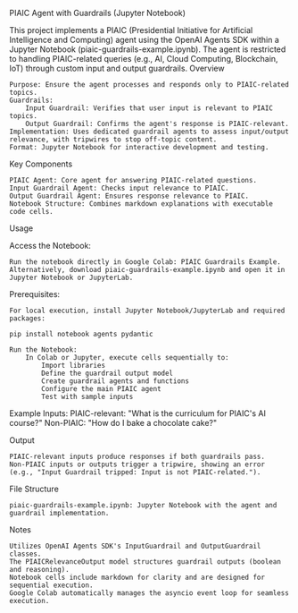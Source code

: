 PIAIC Agent with Guardrails (Jupyter Notebook)

This project implements a PIAIC (Presidential Initiative for Artificial Intelligence and Computing) agent using the OpenAI Agents SDK within a Jupyter Notebook (piaic-guardrails-example.ipynb). The agent is restricted to handling PIAIC-related queries (e.g., AI, Cloud Computing, Blockchain, IoT) through custom input and output guardrails.
Overview

    Purpose: Ensure the agent processes and responds only to PIAIC-related topics.
    Guardrails:
        Input Guardrail: Verifies that user input is relevant to PIAIC topics.
        Output Guardrail: Confirms the agent's response is PIAIC-relevant.
    Implementation: Uses dedicated guardrail agents to assess input/output relevance, with tripwires to stop off-topic content.
    Format: Jupyter Notebook for interactive development and testing.

Key Components

    PIAIC Agent: Core agent for answering PIAIC-related questions.
    Input Guardrail Agent: Checks input relevance to PIAIC.
    Output Guardrail Agent: Ensures response relevance to PIAIC.
    Notebook Structure: Combines markdown explanations with executable code cells.

Usage

Access the Notebook:

    Run the notebook directly in Google Colab: PIAIC Guardrails Example.
    Alternatively, download piaic-guardrails-example.ipynb and open it in Jupyter Notebook or JupyterLab.

Prerequisites:

    For local execution, install Jupyter Notebook/JupyterLab and required packages:

    pip install notebook agents pydantic

    Run the Notebook:
        In Colab or Jupyter, execute cells sequentially to:
            Import libraries
            Define the guardrail output model
            Create guardrail agents and functions
            Configure the main PIAIC agent
            Test with sample inputs

  Example Inputs:
        PIAIC-relevant: "What is the curriculum for PIAIC's AI course?"
        Non-PIAIC: "How do I bake a chocolate cake?"

  Output

    PIAIC-relevant inputs produce responses if both guardrails pass.
    Non-PIAIC inputs or outputs trigger a tripwire, showing an error (e.g., "Input Guardrail tripped: Input is not PIAIC-related.").

  File Structure

    piaic-guardrails-example.ipynb: Jupyter Notebook with the agent and guardrail implementation.

  Notes

    Utilizes OpenAI Agents SDK's InputGuardrail and OutputGuardrail classes.
    The PIAICRelevanceOutput model structures guardrail outputs (boolean and reasoning).
    Notebook cells include markdown for clarity and are designed for sequential execution.
    Google Colab automatically manages the asyncio event loop for seamless execution.
